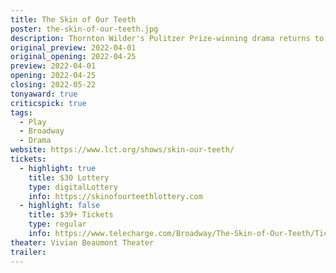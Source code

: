 ```yaml
---
title: The Skin of Our Teeth 
poster: the-skin-of-our-teeth.jpg
description: Thornton Wilder's Pulitzer Prize-winning drama returns to Broadway.
original_preview: 2022-04-01
original_opening: 2022-04-25
preview: 2022-04-01
opening: 2022-04-25
closing: 2022-05-22
tonyaward: true
criticspick: true
tags: 
  - Play
  - Broadway
  - Drama
website: https://www.lct.org/shows/skin-our-teeth/
tickets:
  - highlight: true
    title: $30 Lottery
    type: digitalLottery
    info: https://skinofourteethlottery.com
  - highlight: false
    title: $39+ Tickets
    type: regular
    info: https://www.telecharge.com/Broadway/The-Skin-of-Our-Teeth/Ticket
theater: Vivian Beaumont Theater
trailer: 
---
```


